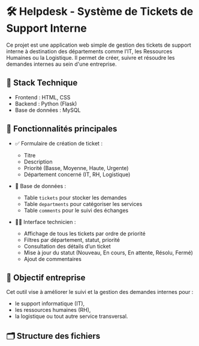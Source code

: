 # 🛠️ Helpdesk - Système de Tickets de Support Interne

Ce projet est une application web simple de gestion des tickets de support interne à destination des départements comme l’IT, les Ressources Humaines ou la Logistique. Il permet de créer, suivre et résoudre les demandes internes au sein d'une entreprise.

## 🚀 Stack Technique

- Frontend : HTML, CSS  
- Backend : Python (Flask)
- Base de données : MySQL

## 📌 Fonctionnalités principales

- ✅ Formulaire de création de ticket :
  - Titre
  - Description
  - Priorité (Basse, Moyenne, Haute, Urgente)
  - Département concerné (IT, RH, Logistique)

- 📂 Base de données :
  - Table `tickets` pour stocker les demandes
  - Table `departments` pour catégoriser les services
  - Table `comments` pour le suivi des échanges

- 👨‍🔧 Interface technicien :
  - Affichage de tous les tickets par ordre de priorité
  - Filtres par département, statut, priorité
  - Consultation des détails d’un ticket
  - Mise à jour du statut (Nouveau, En cours, En attente, Résolu, Fermé)
  - Ajout de commentaires

## 🎯 Objectif entreprise

Cet outil vise à améliorer le suivi et la gestion des demandes internes pour :
- le support informatique (IT),
- les ressources humaines (RH),
- la logistique ou tout autre service transversal.

## 🗂️ Structure des fichiers

